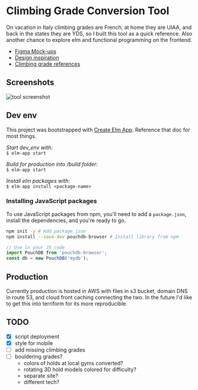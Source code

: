 # Climbing Grade Conversion Tool

On vacation in Italy climbing grades are French, at home they are UIAA, and back in the states they
are YDS, so I built this tool as a quick reference. Also another chance to explore elm and
functional programming on the frontend.

* [Figma Mock-ups](https://www.figma.com/file/5rNgExOGBlQuSvbEdQP0Lm/Climbing-Grade-Conversion-Tool)
* [Design inspiration](https://www.are.na/travis-shears/playful-ui)
* [Climbing grade references](https://www.are.na/travis-shears/climbing-grades)

## Screenshots

![tool screenshot](./climbing-grade-conversion-tool-screenshot.png)

## Dev env

This project was bootstrapped with [Create Elm App](https://github.com/halfzebra/create-elm-app).
Reference that doc for most things.

*Start dev_env with:*  
`$ elm-app start`

*Build for production into /build folder:*  
`$ elm-app start`

*Install elm packages with:*  
`$ elm-app install <package-name>`


### Installing JavaScript packages

To use JavaScript packages from npm, you'll need to add a `package.json`, install the dependencies, and you're ready to go.

```sh
npm init -y # Add package.json
npm install --save-dev pouchdb-browser # Install library from npm
```

```js
// Use in your JS code
import PouchDB from 'pouchdb-browser';
const db = new PouchDB('mydb');
```

## Production

Currently production is hosted in AWS with files in s3 bucket, domain DNS in route 53, and cloud
front caching connecting the two. In the future I'd like to get this into terriform for its more
reproducible.

## TODO

- [X] script deployment
- [X] style for mobile
- [ ] add missing climbing grades
- [ ] bouldering grades?
    - colors of holds at local gyms converted?
    - rotating 3D hold models colored for difficulty?
    - separate site?
    - different tech?
